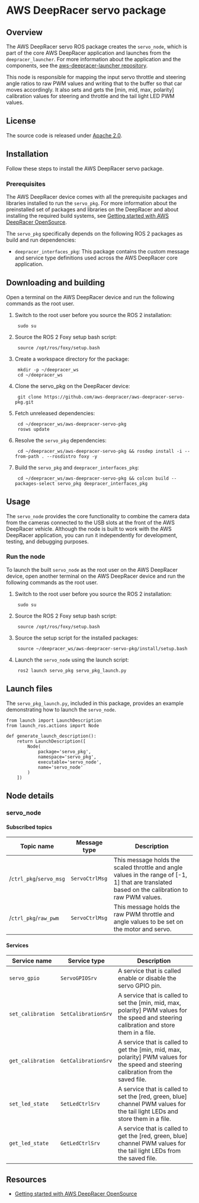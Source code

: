 # AWS DeepRacer servo package

## Overview

The AWS DeepRacer servo ROS package creates the `servo_node`, which is part of the core AWS DeepRacer application and launches from the `deepracer_launcher`. For more information about the application and the components, see the  [aws-deepracer-launcher repository](https://github.com/aws-deepracer/aws-deepracer-launcher).

This node is responsible for mapping the input servo throttle and steering angle ratios to raw PWM values and writing that to the buffer so that car moves accordingly. It also sets and gets the [min, mid, max, polarity] calibration values for steering and throttle and the tail light LED PWM values.

## License

The source code is released under [Apache 2.0](https://aws.amazon.com/apache-2-0/).

## Installation
Follow these steps to install the AWS DeepRacer servo package.

### Prerequisites

The AWS DeepRacer device comes with all the prerequisite packages and libraries installed to run the `servo_pkg`. For more information about the preinstalled set of packages and libraries on the DeepRacer and about installing the required build systems, see [Getting started with AWS DeepRacer OpenSource](https://github.com/aws-deepracer/aws-deepracer-launcher/blob/main/getting-started.md).

The `servo_pkg` specifically depends on the following ROS 2 packages as build and run dependencies:

* `deepracer_interfaces_pkg`: This package contains the custom message and service type definitions used across the AWS DeepRacer core application.

## Downloading and building

Open a terminal on the AWS DeepRacer device and run the following commands as the root user.

1. Switch to the root user before you source the ROS 2 installation:

        sudo su

1. Source the ROS 2 Foxy setup bash script:

        source /opt/ros/foxy/setup.bash 

1. Create a workspace directory for the package:

        mkdir -p ~/deepracer_ws
        cd ~/deepracer_ws

1. Clone the servo_pkg on the DeepRacer device:

        git clone https://github.com/aws-deepracer/aws-deepracer-servo-pkg.git

1. Fetch unreleased dependencies:

        cd ~/deepracer_ws/aws-deepracer-servo-pkg
        rosws update

1. Resolve the `servo_pkg` dependencies:

        cd ~/deepracer_ws/aws-deepracer-servo-pkg && rosdep install -i --from-path . --rosdistro foxy -y

1. Build the `servo_pkg` and `deepracer_interfaces_pkg`:

        cd ~/deepracer_ws/aws-deepracer-servo-pkg && colcon build --packages-select servo_pkg deepracer_interfaces_pkg

## Usage

The `servo_node` provides the core functionality to combine the camera data from the cameras connected to the USB slots at the front of the AWS DeepRacer vehicle. Although the node is built to work with the AWS DeepRacer application, you can run it independently for development, testing, and debugging purposes.

### Run the node

To launch the built `servo_node` as the root user on the AWS DeepRacer device, open another terminal on the AWS DeepRacer device and run the following commands as the root user.

1. Switch to the root user before you source the ROS 2 installation:

        sudo su

1. Source the ROS 2 Foxy setup bash script:

        source /opt/ros/foxy/setup.bash 

1. Source the setup script for the installed packages:

        source ~/deepracer_ws/aws-deepracer-servo-pkg/install/setup.bash

1. Launch the `servo_node` using the launch script:

        ros2 launch servo_pkg servo_pkg_launch.py

## Launch files

The `servo_pkg_launch.py`, included in this package, provides an example demonstrating how to launch the `servo_node`.

    from launch import LaunchDescription
    from launch_ros.actions import Node

    def generate_launch_description():
        return LaunchDescription([
            Node(
                package='servo_pkg',
                namespace='servo_pkg',
                executable='servo_node',
                name='servo_node'
            )
        ])


## Node details

### servo_node

#### Subscribed topics

| Topic name | Message type | Description |
| ---------- | ------------ | ----------- |
|/`ctrl_pkg`/`servo_msg`|`ServoCtrlMsg`|This message holds the scaled throttle and angle values in the range of [-1, 1] that are translated based on the calibration to raw PWM values.|
|/`ctrl_pkg`/`raw_pwm`|`ServoCtrlMsg`|This message holds the raw PWM throttle and angle values to be set on the motor and servo.|

#### Services

| Service name | Service type | Description |
| ---------- | ------------ | ----------- |
|`servo_gpio`|`ServoGPIOSrv`|A service that is called enable or disable the servo GPIO pin.|
|`set_calibration`|`SetCalibrationSrv`|A service that is called to set the [min, mid, max, polarity] PWM values for the speed and steering calibration and store them in a file.|
|`get_calibration`|`GetCalibrationSrv`|A service that is called to get the [min, mid, max, polarity] PWM values for the speed and steering calibration from the saved file.|
|`set_led_state`|`SetLedCtrlSrv`|A service that is called to set the [red, green, blue] channel PWM values for the tail light LEDs and store them in a file.|
|`get_led_state`|`GetLedCtrlSrv`|A service that is called to get the [red, green, blue] channel PWM values for the tail light LEDs from the saved file.|

## Resources

* [Getting started with AWS DeepRacer OpenSource](https://github.com/aws-deepracer/aws-deepracer-launcher/blob/main/getting-started.md)

